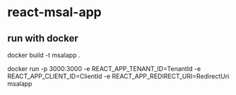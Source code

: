# react-msal-app

## run with docker

docker build -t msalapp .

docker run -p 3000:3000 -e REACT_APP_TENANT_ID=TenantId -e REACT_APP_CLIENT_ID=ClientId -e REACT_APP_REDIRECT_URI=RedirectUri msalapp
